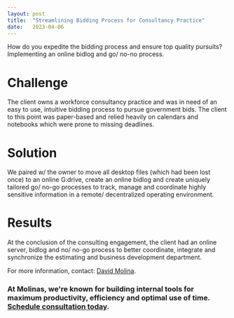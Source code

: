 ```yaml
---
layout: post
title:  "Streamlining Bidding Process for Consultancy Practice"
date:   2023-04-06
---
```


<p class="intro"><span class="dropcap">H</span>ow do you expedite the bidding process and ensure top quality pursuits? Implementing an online bidlog and go/ no-no process.</p>

# Challenge
The client owns a workforce consultancy practice and was in need of an easy to use, intuitive bidding process to pursue government bids. The client to this point was paper-based and relied heavily on calendars and notebooks which were prone to missing deadlines.

# Solution
We paired w/ the owner to move all desktop files (which had been lost once) to an online G:drive, create an online bidlog and create uniquely tailored go/ no-go processes to track, manage and coordinate highly sensitive information in a remote/ decentralized operating environment.

# Results
At the conclusion of the consulting engagement, the client had an online server, bidlog and no/ no-go process to better coordinate, integrate and synchronize the estimating and business development department.

For more information, contact: [David Molina](/about).

### At Molinas, we're known for building internal tools for maximum productivity, efficiency and optimal use of time. [Schedule consultation today](/contact).
